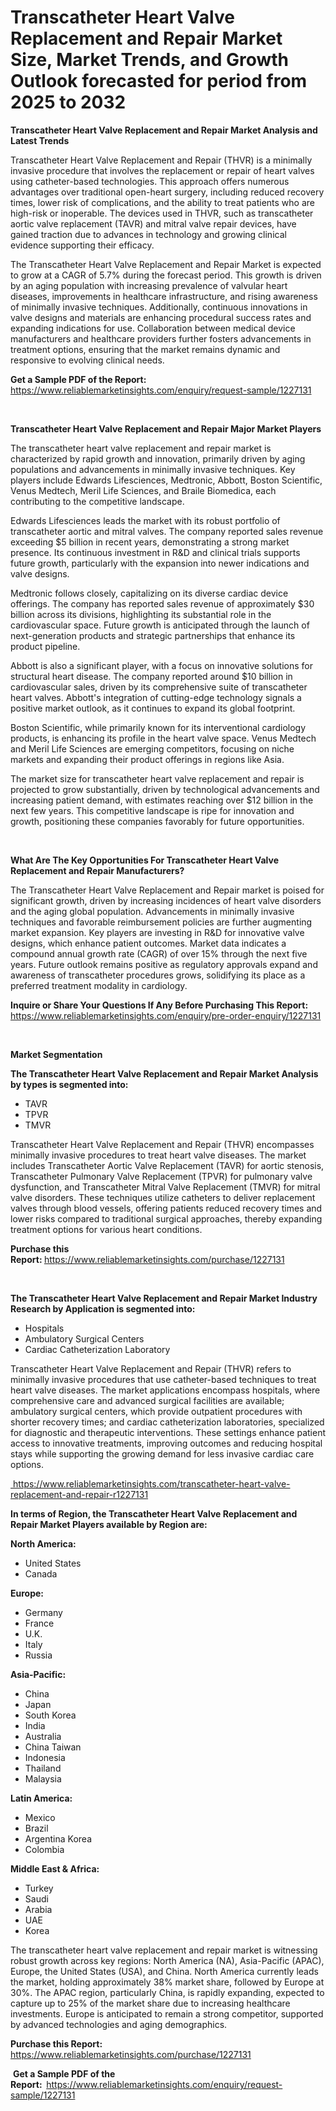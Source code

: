 <p><h1>Transcatheter Heart Valve Replacement and Repair Market Size, Market Trends, and Growth Outlook forecasted for period from 2025 to 2032</h1></p><p><strong>Transcatheter Heart Valve Replacement and Repair Market Analysis and Latest Trends</strong></p>
<p><p>Transcatheter Heart Valve Replacement and Repair (THVR) is a minimally invasive procedure that involves the replacement or repair of heart valves using catheter-based technologies. This approach offers numerous advantages over traditional open-heart surgery, including reduced recovery times, lower risk of complications, and the ability to treat patients who are high-risk or inoperable. The devices used in THVR, such as transcatheter aortic valve replacement (TAVR) and mitral valve repair devices, have gained traction due to advances in technology and growing clinical evidence supporting their efficacy.</p><p>The Transcatheter Heart Valve Replacement and Repair Market is expected to grow at a CAGR of 5.7% during the forecast period. This growth is driven by an aging population with increasing prevalence of valvular heart diseases, improvements in healthcare infrastructure, and rising awareness of minimally invasive techniques. Additionally, continuous innovations in valve designs and materials are enhancing procedural success rates and expanding indications for use. Collaboration between medical device manufacturers and healthcare providers further fosters advancements in treatment options, ensuring that the market remains dynamic and responsive to evolving clinical needs.</p></p>
<p><strong>Get a Sample PDF of the Report:&nbsp;</strong> <a href="https://www.reliablemarketinsights.com/enquiry/request-sample/1227131?utm_campaign=3275&utm_medium=2&utm_source=Github&utm_content=ia&utm_term=19042025&utm_id=transcatheter-heart-valve-replacement-and-repair">https://www.reliablemarketinsights.com/enquiry/request-sample/1227131</a></p>
<p>&nbsp;</p>
<p><strong>Transcatheter Heart Valve Replacement and Repair Major Market Players</strong></p>
<p><p>The transcatheter heart valve replacement and repair market is characterized by rapid growth and innovation, primarily driven by aging populations and advancements in minimally invasive techniques. Key players include Edwards Lifesciences, Medtronic, Abbott, Boston Scientific, Venus Medtech, Meril Life Sciences, and Braile Biomedica, each contributing to the competitive landscape.</p><p>Edwards Lifesciences leads the market with its robust portfolio of transcatheter aortic and mitral valves. The company reported sales revenue exceeding $5 billion in recent years, demonstrating a strong market presence. Its continuous investment in R&D and clinical trials supports future growth, particularly with the expansion into newer indications and valve designs.</p><p>Medtronic follows closely, capitalizing on its diverse cardiac device offerings. The company has reported sales revenue of approximately $30 billion across its divisions, highlighting its substantial role in the cardiovascular space. Future growth is anticipated through the launch of next-generation products and strategic partnerships that enhance its product pipeline.</p><p>Abbott is also a significant player, with a focus on innovative solutions for structural heart disease. The company reported around $10 billion in cardiovascular sales, driven by its comprehensive suite of transcatheter heart valves. Abbott's integration of cutting-edge technology signals a positive market outlook, as it continues to expand its global footprint.</p><p>Boston Scientific, while primarily known for its interventional cardiology products, is enhancing its profile in the heart valve space. Venus Medtech and Meril Life Sciences are emerging competitors, focusing on niche markets and expanding their product offerings in regions like Asia.</p><p>The market size for transcatheter heart valve replacement and repair is projected to grow substantially, driven by technological advancements and increasing patient demand, with estimates reaching over $12 billion in the next few years. This competitive landscape is ripe for innovation and growth, positioning these companies favorably for future opportunities.</p></p>
<p>&nbsp;</p>
<p><strong>What Are The Key Opportunities For Transcatheter Heart Valve Replacement and Repair Manufacturers?</strong></p>
<p><p>The Transcatheter Heart Valve Replacement and Repair market is poised for significant growth, driven by increasing incidences of heart valve disorders and the aging global population. Advancements in minimally invasive techniques and favorable reimbursement policies are further augmenting market expansion. Key players are investing in R&D for innovative valve designs, which enhance patient outcomes. Market data indicates a compound annual growth rate (CAGR) of over 15% through the next five years. Future outlook remains positive as regulatory approvals expand and awareness of transcatheter procedures grows, solidifying its place as a preferred treatment modality in cardiology.</p></p>
<p><strong>Inquire or Share Your Questions If Any Before Purchasing This Report:</strong> <a href="https://www.reliablemarketinsights.com/enquiry/pre-order-enquiry/1227131?utm_campaign=3275&utm_medium=2&utm_source=Github&utm_content=ia&utm_term=19042025&utm_id=transcatheter-heart-valve-replacement-and-repair">https://www.reliablemarketinsights.com/enquiry/pre-order-enquiry/1227131</a></p>
<p>&nbsp;</p>
<p><strong>Market Segmentation</strong></p>
<p><strong>The Transcatheter Heart Valve Replacement and Repair Market Analysis by types is segmented into:</strong></p>
<p><ul><li>TAVR</li><li>TPVR</li><li>TMVR</li></ul></p>
<p><p>Transcatheter Heart Valve Replacement and Repair (THVR) encompasses minimally invasive procedures to treat heart valve diseases. The market includes Transcatheter Aortic Valve Replacement (TAVR) for aortic stenosis, Transcatheter Pulmonary Valve Replacement (TPVR) for pulmonary valve dysfunction, and Transcatheter Mitral Valve Replacement (TMVR) for mitral valve disorders. These techniques utilize catheters to deliver replacement valves through blood vessels, offering patients reduced recovery times and lower risks compared to traditional surgical approaches, thereby expanding treatment options for various heart conditions.</p></p>
<p><strong>Purchase this Report:&nbsp;</strong><a href="https://www.reliablemarketinsights.com/purchase/1227131?utm_campaign=3275&utm_medium=2&utm_source=Github&utm_content=ia&utm_term=19042025&utm_id=transcatheter-heart-valve-replacement-and-repair">https://www.reliablemarketinsights.com/purchase/1227131</a></p>
<p>&nbsp;</p>
<p><strong>The Transcatheter Heart Valve Replacement and Repair Market Industry Research by Application is segmented into:</strong></p>
<p><ul><li>Hospitals</li><li>Ambulatory Surgical Centers</li><li>Cardiac Catheterization Laboratory</li></ul></p>
<p><p>Transcatheter Heart Valve Replacement and Repair (THVR) refers to minimally invasive procedures that use catheter-based techniques to treat heart valve diseases. The market applications encompass hospitals, where comprehensive care and advanced surgical facilities are available; ambulatory surgical centers, which provide outpatient procedures with shorter recovery times; and cardiac catheterization laboratories, specialized for diagnostic and therapeutic interventions. These settings enhance patient access to innovative treatments, improving outcomes and reducing hospital stays while supporting the growing demand for less invasive cardiac care options.</p></p>
<p><a href="https://www.reliablemarketinsights.com/transcatheter-heart-valve-replacement-and-repair-r1227131?utm_campaign=3275&utm_medium=2&utm_source=Github&utm_content=ia&utm_term=19042025&utm_id=transcatheter-heart-valve-replacement-and-repair">&nbsp;https://www.reliablemarketinsights.com/transcatheter-heart-valve-replacement-and-repair-r1227131</a></p>
<p><strong>In terms of Region, the Transcatheter Heart Valve Replacement and Repair Market Players available by Region are:</strong></p>
<p>
    <p> <strong> North America: </strong>
        <ul>
            <li>United States</li>
            <li>Canada</li>
        </ul>
        </p> 
    <p> <strong> Europe: </strong>
        <ul>
            <li>Germany</li>
            <li>France</li>
            <li>U.K.</li>
            <li>Italy</li>
            <li>Russia</li>
        </ul>
        </p> 
    <p> <strong> Asia-Pacific: </strong>
        <ul>
            <li>China</li>
            <li>Japan</li>
            <li>South Korea</li>
            <li>India</li>
            <li>Australia</li>
            <li>China Taiwan</li>
            <li>Indonesia</li>
            <li>Thailand</li>
            <li>Malaysia</li>
        </ul>
        </p> 
    <p> <strong> Latin America: </strong>
        <ul>
            <li>Mexico</li>
            <li>Brazil</li>
            <li>Argentina Korea</li>
            <li>Colombia</li>
        </ul>
        </p> 
    <p> <strong> Middle East & Africa: </strong>
        <ul>
            <li>Turkey</li>
            <li>Saudi</li>
            <li>Arabia</li>
            <li>UAE</li>
            <li>Korea</li>
        </ul>
    </p>
    </p>
<p><p>The transcatheter heart valve replacement and repair market is witnessing robust growth across key regions: North America (NA), Asia-Pacific (APAC), Europe, the United States (USA), and China. North America currently leads the market, holding approximately 38% market share, followed by Europe at 30%. The APAC region, particularly China, is rapidly expanding, expected to capture up to 25% of the market share due to increasing healthcare investments. Europe is anticipated to remain a strong competitor, supported by advanced technologies and aging demographics.</p></p>
<p><strong>Purchase this Report: </strong><a href="https://www.reliablemarketinsights.com/purchase/1227131?utm_campaign=3275&utm_medium=2&utm_source=Github&utm_content=ia&utm_term=19042025&utm_id=transcatheter-heart-valve-replacement-and-repair">https://www.reliablemarketinsights.com/purchase/1227131</a></p>
<p>&nbsp;<strong>Get a Sample PDF of the Report:&nbsp;&nbsp;</strong><a href="https://www.reliablemarketinsights.com/enquiry/request-sample/1227131?utm_campaign=3275&utm_medium=2&utm_source=Github&utm_content=ia&utm_term=19042025&utm_id=transcatheter-heart-valve-replacement-and-repair">https://www.reliablemarketinsights.com/enquiry/request-sample/1227131</a></p>
<p><strong></strong></p>
<p><p></p><p></p><p></p></p>